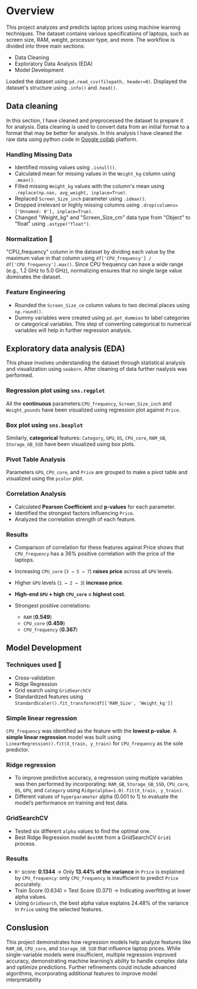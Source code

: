 # Overview
This project analyzes and predicts laptop prices using machine learning techniques. The dataset contains various specifications of laptops, such as screen size, RAM, weight, processor type, and more. The workflow is divided into three main sections:

* Data Cleaning
* Exploratory Data Analysis (EDA)
* Model Development

Loaded the dataset using `pd.read_csv(filepath, header=0)`.
Displayed the dataset's structure using `.info()` and .`head()`.

## Data cleaning
In this section, I have cleaned and preprocessed the dataset to prepare it for analysis. Data cleaning is used to convert data from an initial format to a format that may be better for analysis. In this analysis I have cleaned the raw data using python code in [Google collab](https://colab.research.google.com) platform. 

### Handling Missing Data
 * Identified missing values using `.isnull()`.
 * Calculated mean for missing values in the `Weight_kg` column using `.mean()`.
 * Filled missing `Weight_kg` values with the column's mean using `.replace(np.nan, avg_weight, inplace=True)`.
 * Replaced `Screen_Size_inch` parameter using `.idmax()`. 
 * Dropped irrelevant or highly missing columns using `.drop(columns=['Unnamed: 0'], inplace=True)`.
 * Changed "Weight_kg" and "Screen_Size_cm" data type from "Object" to "float" using `.astype("float")`.

### Normalization 🔧
"CPU_frequency" column in the dataset by dividing each value by the maximum value in that column using `df['CPU_frequency'] / df['CPU_frequency'].max()`.
Since CPU frequency can have a wide range (e.g., 1.2 GHz to 5.0 GHz), normalizing ensures that no single large value dominates the dataset.

### Feature Engineering
* Rounded the `Screen_Size_cm` column values to two decimal places using `np.round()`.
* Dummy variables were created using `pd.get_dummies` to label categories or categorical variables. This step of converting categorical to numerical variables will help in further regression analysis.

## Exploratory data analysis (EDA)
This phase involves understanding the dataset through statistical analysis and visualization using `seaborn`. After cleaning of data further naalysis was performed.

### Regression plot using `sns.regplot`
All the **continuous** parameters:`CPU_frequency`, `Screen_Size_inch` and `Weight_pounds` have been visualized using regression plot against `Price`. 
### Box plot using `sns.boxplot`
Similarly, **categorical** features: `Category`, `GPU`, `OS`, `CPU_core`, `RAM_GB`, `Storage_GB_SSD` have been visualized using box plots.
### Pivot Table Analysis  
Parameters `GPU`, `CPU_core`, and `Price` are grouped to make a pivot table and visualized using the `pcolor` plot.  
### Correlation Analysis  
- Calculated **Pearson Coefficient** and **p-values** for each parameter.  
- Identified the strongest factors influencing `Price`.  
- Analyzed the correlation strength of each feature.

### Results

- Comparison of correlation for these features against Price shows that `CPU_frequency` has a 36% positive correlation with the price of the laptops. 
- Increasing `CPU_core` (`3 → 5 → 7`) **raises price** across all `GPU` levels.  
- Higher `GPU` levels (`1 → 2 → 3`) **increase price**.  
- **High-end `GPU` + high `CPU_core` = highest cost**.
  
- Strongest positive correlations:  
  - `RAM` (**0.549**)  
  - `CPU_core` (**0.459**)  
  - `CPU_frequency` (**0.367**)  

## Model Development

### Techniques used 🧰
- Cross-validation
- Ridge Regression
- Grid search using `GridSearchCV`
- Standardized features using `StandardScaler().fit_transform(df[['RAM_Size', 'Weight_kg']]`

### Simple linear regression
`CPU_frequency` was identified as the feature with the **lowest p-value**. A **simple linear regression** model was built using `LinearRegression().fit(X_train, y_train)` for `CPU_frequency` as the sole predictor.  

### Ridge regression 
- To improve predictive accuracy, a regression using multiple variables was then performed by incorporating: `RAM_GB`, `Storage_GB_SSD`, `CPU_core`, `OS`, `GPU`, and `Category` using `Ridge(alpha=1.0).fit(X_train, y_train)`.  
- Different values of `hyperparameter` alpha (0.001 to 1) to evaluate the model’s performance on training and test data.

### GridSearchCV
- Tested six different `alpha` values to find the optimal one.
- Best Ridge Regression model `BestRR` from a GridSearchCV `Grid1` process.

### Results
- `R²` score: **0.1344** → Only **13.44% of the variance** in `Price` is explained by `CPU_frequency`: only `CPU_frequency` is insufficient to predict `Price` accurately.
- Train Score (0.634) > Test Score (0.371) → Indicating overfitting at lower alpha values.
- Using `GridSearch`, the best alpha value explains 24.48% of the variance in `Price` using the selected features.

## Conslusion
This project demonstrates how regression models help analyze features like `RAM_GB`, `CPU_core`, and `Storage_GB_SSD` that influence laptop prices. While single-variable models were insufficient, multiple regression improved accuracy, demonstrating machine learning’s ability to handle complex data and optimize predictions. Further refinements could include advanced algorithms, incorporating additional features to improve model interpretability
